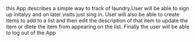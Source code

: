 this App describes a simple way to track of laundry.User will be able to sign up initalyy and on later visits just sing in.
User will also be able to create items to add to a list and then edit the description of that item to update the item or dlete the item from appearing on the list.
Finally the user will be able to log out of the App